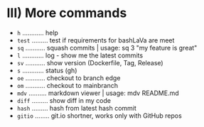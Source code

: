 # III) More commands

- `h` ............ help
- `test` ......... test if requirements for bashLaVa are meet
- `sq` ........... squash commits | usage: sq 3 "my feature is great"
- `l` ............ log - show me the latest commits
- `sv` ........... show version (Dockerfile, Tag, Release)
- `s` ............ status (gh)
- `oe` ........... checkout to branch edge
- `om` ........... checkout to mainbranch
- `mdv` .......... markdown viewer | usage: mdv README.md
- `diff` ......... show diff in my code
- `hash` ......... hash from latest hash commit
- `gitio` ........ git.io shortner, works only with GitHub repos
